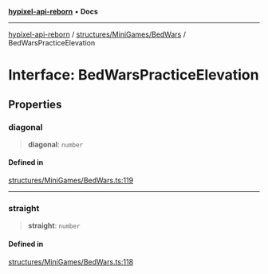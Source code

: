 [**hypixel-api-reborn**](../../../../README.md) • **Docs**

***

[hypixel-api-reborn](../../../../modules.md) / [structures/MiniGames/BedWars](../README.md) / BedWarsPracticeElevation

# Interface: BedWarsPracticeElevation

## Properties

### diagonal

> **diagonal**: `number`

#### Defined in

[structures/MiniGames/BedWars.ts:119](https://github.com/Kathund/REBORN-docs-TEST/blob/226e7f6a62bb6bca87ef0828ac84e9098d59f860/src/structures/MiniGames/BedWars.ts#L119)

***

### straight

> **straight**: `number`

#### Defined in

[structures/MiniGames/BedWars.ts:118](https://github.com/Kathund/REBORN-docs-TEST/blob/226e7f6a62bb6bca87ef0828ac84e9098d59f860/src/structures/MiniGames/BedWars.ts#L118)
